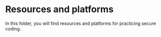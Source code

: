 # Resources and platforms

In this folder, you will find resources and platforms for practicing secure 
coding. 

